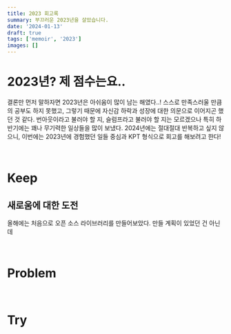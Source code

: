 ```yaml
---
title: 2023 회고록
summary: 부끄러운 2023년을 살았습니다.
date: '2024-01-13'
draft: true
tags: ['memoir', '2023']
images: []
---
```


# 2023년? 제 점수는요..

결론만 먼저 말하자면 2023년은 아쉬움이 많이 남는 해였다..! 스스로 만족스러울 만큼의 공부도 하지 못했고, 그렇기 때문에 자신감 하락과 성장에 대한 의문으로 이어지곤 했던 것 같다. 번아웃이라고 불러야 할 지, 슬럼프라고 불러야 할 지는 모르겠으나 특히 하반기에는 꽤나 무기력한 일상들을 많이 보냈다. 2024년에는 절대절대 반복하고 싶지 않으니, 이번에는 2023년에 경험했던 일들 중심과 KPT 형식으로 회고를 해보려고 한다!

<br/>

# Keep

## 새로움에 대한 도전

올해에는 처음으로 오픈 소스 라이브러리를 만들어보았다. 만들 계획이 있었던 건 아닌데

<br/>

# Problem

<br/>

# Try
